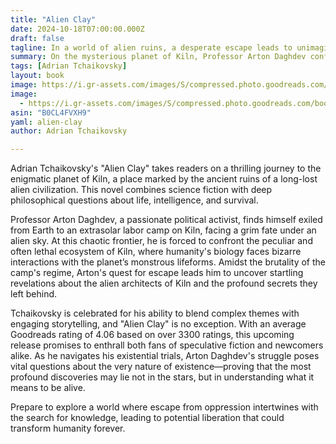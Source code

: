 ```yaml
---
title: "Alien Clay"
date: 2024-10-18T07:00:00.000Z
draft: false
tagline: In a world of alien ruins, a desperate escape leads to unimaginable discoveries.
summary: On the mysterious planet of Kiln, Professor Arton Daghdev confronts alien dangers and the secrets they guard—secrets that could define the future of humanity.
tags: [Adrian Tchaikovsky]
layout: book
image: https://i.gr-assets.com/images/S/compressed.photo.goodreads.com/books/1715644096l/199851460._SX98_.jpg
image: 
  - https://i.gr-assets.com/images/S/compressed.photo.goodreads.com/books/1715644096l/199851460._SX98_.jpg
asin: "B0CL4FVXH9"
yaml: alien-clay
author: Adrian Tchaikovsky

---
```


Adrian Tchaikovsky's "Alien Clay" takes readers on a thrilling journey to the enigmatic planet of Kiln, a place marked by the ancient ruins of a long-lost alien civilization. This novel combines science fiction with deep philosophical questions about life, intelligence, and survival. 

Professor Arton Daghdev, a passionate political activist, finds himself exiled from Earth to an extrasolar labor camp on Kiln, facing a grim fate under an alien sky. At this chaotic frontier, he is forced to confront the peculiar and often lethal ecosystem of Kiln, where humanity's biology faces bizarre interactions with the planet’s monstrous lifeforms. Amidst the brutality of the camp's regime, Arton's quest for escape leads him to uncover startling revelations about the alien architects of Kiln and the profound secrets they left behind.

Tchaikovsky is celebrated for his ability to blend complex themes with engaging storytelling, and "Alien Clay" is no exception. With an average Goodreads rating of 4.06 based on over 3300 ratings, this upcoming release promises to enthrall both fans of speculative fiction and newcomers alike. As he navigates his existential trials, Arton Daghdev's struggle poses vital questions about the very nature of existence—proving that the most profound discoveries may lie not in the stars, but in understanding what it means to be alive.

Prepare to explore a world where escape from oppression intertwines with the search for knowledge, leading to potential liberation that could transform humanity forever.